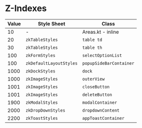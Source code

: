 # Z-Indexes

| Value | Style Sheet | Class |
| --- | --- | --- |
| 10 | - | Areas.kt - inline |
| 20 | `zkTableStyles` | `table td` |
| 30 | `zkTableStyles` | `table th` |
| 100 | `zkFormStyles` | `selectOptionList` |
| 100 | `zkDefaultLayoutStyles` | `popupSideBarContainer` |
| 1000 | `zkDockStyles` | `dock` | 
| 1000 | `zkImageStyles` | `outerView` |
| 1001 | `zkImageStyles` | `closeButton` |
| 1001 | `zkImageStyles` | `deleteButton` |
| 1900 | `zkModalStyles` | `modalContainer` |
| 2000 | `zkDropDownStyles` | `dropdownContent` |
| 2200 | `zkToastStyles` | `appToastContainer` |